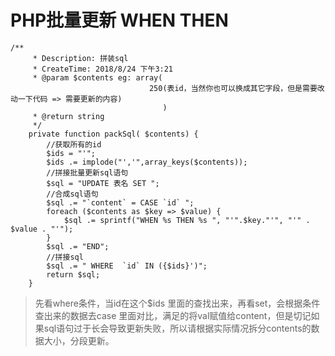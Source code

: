 # PHP批量更新 WHEN THEN

```
/**
     * Description: 拼装sql
     * CreateTime: 2018/8/24 下午3:21
     * @param $contents eg: array(
                               250(表id，当然你也可以换成其它字段，但是需要改动一下代码 => 需要更新的内容)
                                  )
     * @return string
     */
    private function packSql( $contents) {
        //获取所有的id
        $ids = "'";
        $ids .= implode("','",array_keys($contents));
        //拼接批量更新sql语句
        $sql = "UPDATE 表名 SET ";
        //合成sql语句
        $sql .= "`content` = CASE `id` ";
        foreach ($contents as $key => $value) {
            $sql .= sprintf("WHEN %s THEN %s ", "'".$key."'", "'" . $value . "'");
        }
        $sql .= "END";
        //拼接sql
        $sql .= " WHERE  `id` IN ({$ids}')";
        return $sql;
    }
```
> 先看where条件，当id在这个$ids 里面的查找出来，再看set，会根据条件查出来的数据去case 里面对比，满足的将val赋值给content，但是切记如果sql语句过于长会导致更新失败，所以请根据实际情况拆分contents的数据大小，分段更新。
